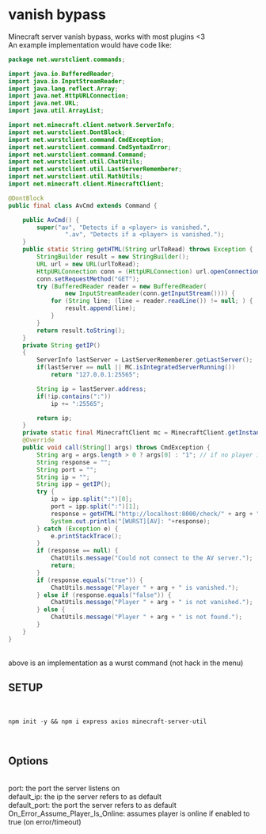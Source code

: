 # vanish bypass
Minecraft server vanish bypass, works with most plugins &lt;3
<br />
An example implementation would have code like:<br />
```java
package net.wurstclient.commands;

import java.io.BufferedReader;
import java.io.InputStreamReader;
import java.lang.reflect.Array;
import java.net.HttpURLConnection;
import java.net.URL;
import java.util.ArrayList;

import net.minecraft.client.network.ServerInfo;
import net.wurstclient.DontBlock;
import net.wurstclient.command.CmdException;
import net.wurstclient.command.CmdSyntaxError;
import net.wurstclient.command.Command;
import net.wurstclient.util.ChatUtils;
import net.wurstclient.util.LastServerRememberer;
import net.wurstclient.util.MathUtils;
import net.minecraft.client.MinecraftClient;

@DontBlock
public final class AvCmd extends Command {

    public AvCmd() {
        super("av", "Detects if a <player> is vanished.",
                ".av", "Detects if a <player> is vanished.");
    }
    public static String getHTML(String urlToRead) throws Exception {
        StringBuilder result = new StringBuilder();
        URL url = new URL(urlToRead);
        HttpURLConnection conn = (HttpURLConnection) url.openConnection();
        conn.setRequestMethod("GET");
        try (BufferedReader reader = new BufferedReader(
                new InputStreamReader(conn.getInputStream()))) {
            for (String line; (line = reader.readLine()) != null; ) {
                result.append(line);
            }
        }
        return result.toString();
    }
    private String getIP()
    {
        ServerInfo lastServer = LastServerRememberer.getLastServer();
        if(lastServer == null || MC.isIntegratedServerRunning())
            return "127.0.0.1:25565";

        String ip = lastServer.address;
        if(!ip.contains(":"))
            ip += ":25565";

        return ip;
    }
    private static final MinecraftClient mc = MinecraftClient.getInstance();
    @Override
    public void call(String[] args) throws CmdException {
        String arg = args.length > 0 ? args[0] : "1"; // if no player is specified, assume the player is the player
        String response = "";
        String port = "";
        String ip = "";
        String ipp = getIP();
        try {
            ip = ipp.split(":")[0];
            port = ipp.split(":")[1];
            response = getHTML("http://localhost:8000/check/" + arg + "?ip=" + ip +"&port="+ port);
            System.out.println("[WURST][AV]: "+response);
        } catch (Exception e) {
            e.printStackTrace();
        }
        if (response == null) {
            ChatUtils.message("Could not connect to the AV server.");
            return;
        }
        if (response.equals("true")) {
            ChatUtils.message("Player " + arg + " is vanished.");
        } else if (response.equals("false")) {
            ChatUtils.message("Player " + arg + " is not vanished.");
        } else {
            ChatUtils.message("Player " + arg + " is not found.");
        }
    }
}
``` 
<br />
above is an implementation as a wurst command (not hack in the menu)<br />

## SETUP
<br />

`npm init -y && npm i express axios minecraft-server-util`

<br />

## Options
<br />
port: the port the server listens on<br />
default_ip: the ip the server refers to as default <br />
default_port: the port the server refers to as default <br />
On_Error_Assume_Player_Is_Online: assumes player is online if enabled to true (on error/timeout)
